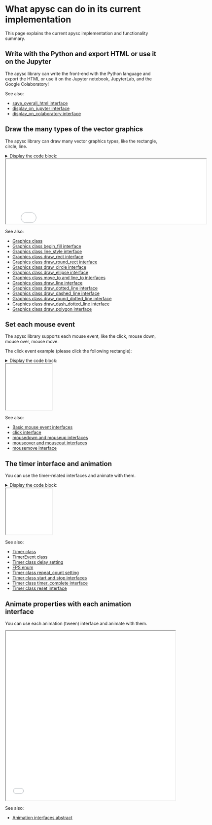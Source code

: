 # What apysc can do in its current implementation

This page explains the current apysc implementation and functionality summary.

## Write with the Python and export HTML or use it on the Jupyter

The apysc library can write the front-end with the Python language and export the HTML or use it on the Jupyter notebook, JupyterLab, and the Google Colaboratory!

See also:

- [save_overall_html interface](save_overall_html.md)
- [display_on_jupyter interface](display_on_jupyter.md)
- [display_on_colaboratory interface](display_on_colaboratory.md)

## Draw the many types of the vector graphics

The apysc library can draw many vector graphics types, like the rectangle, circle, line.

<details>
<summary>Display the code block:</summary>

```py
# runnable
import apysc as ap

ap.Stage(
    stage_width=650,
    stage_height=210,
    background_color=ap.Color("#333"),
    stage_elem_id="stage",
)
sprite: ap.Sprite = ap.Sprite()

sprite.graphics.begin_fill(color=ap.Color("#0af"))
sprite.graphics.draw_rect(x=50, y=50, width=50, height=50)

sprite.graphics.draw_round_rect(
    x=150, y=50, width=50, height=50, ellipse_width=12, ellipse_height=12
)

sprite.graphics.draw_circle(x=275, y=75, radius=25)

sprite.graphics.draw_ellipse(x=375, y=75, width=50, height=30)

sprite.graphics.draw_polygon(
    points=[
        ap.Point2D(x=475, y=50),
        ap.Point2D(x=450, y=100),
        ap.Point2D(x=500, y=100),
    ]
)

sprite.graphics.begin_fill(color=ap.COLORLESS)
sprite.graphics.line_style(color=ap.Color("#eee"), thickness=3)
sprite.graphics.move_to(x=550, y=50)
sprite.graphics.line_to(x=600, y=50)
sprite.graphics.line_to(x=550, y=100)
sprite.graphics.line_to(x=600, y=100)

sprite.graphics.draw_line(x_start=50, y_start=130, x_end=600, y_end=130)
sprite.graphics.draw_dotted_line(
    x_start=50, y_start=145, x_end=600, y_end=145, dot_size=2
)
sprite.graphics.draw_round_dotted_line(
    x_start=53, y_start=160, x_end=600, y_end=160, round_size=6, space_size=6
)

ap.save_overall_html(dest_dir_path="what_apysc_can_do_draw_vector_graphics/")
```

</details>

<iframe src="static/what_apysc_can_do_draw_vector_graphics/index.html" width="650" height="210"></iframe>

See also:

- [Graphics class](graphics.md)
- [Graphics class begin_fill interface](graphics_begin_fill.md)
- [Graphics class line_style interface](graphics_line_style.md)
- [Graphics class draw_rect interface](graphics_draw_rect.md)
- [Graphics class draw_round_rect interface](graphics_draw_round_rect.md)
- [Graphics class draw_circle interface](graphics_draw_circle.md)
- [Graphics class draw_ellipse interface](graphics_draw_ellipse.md)
- [Graphics class move_to and line_to interfaces](graphics_move_to_and_line_to.md)
- [Graphics class draw_line interface](graphics_draw_line.md)
- [Graphics class draw_dotted_line interface](graphics_draw_dotted_line.md)
- [Graphics class draw_dashed_line interface](graphics_draw_dashed_line.md)
- [Graphics class draw_round_dotted_line interface](graphics_draw_round_dotted_line.md)
- [Graphics class draw_dash_dotted_line interface](graphics_draw_dash_dotted_line.md)
- [Graphics class draw_polygon interface](graphics_draw_polygon.md)

## Set each mouse event

The apysc library supports each mouse event, like the click, mouse down, mouse over, mouse move.

The click event example (please click the following rectangle):

<details>
<summary>Display the code block:</summary>

```py
# runnable
import apysc as ap


def on_click(e: ap.MouseEvent[ap.Rectangle], options: dict) -> None:
    """
    The handler that the rectangle calls when clicked.

    Parameters
    ----------
    e : ap.MouseEvent
        Event instance.
    options : dict
        Optional arguments dictionary.
    """
    color: ap.Color = e.this.fill_color
    condition: ap.Boolean = color == ap.Color("#00aaff")
    with ap.If(condition):
        e.this.fill_color = ap.Color("#f0a")
    with ap.Else():
        e.this.fill_color = ap.Color("#0af")


ap.Stage(
    stage_width=150,
    stage_height=150,
    background_color=ap.Color("#333"),
    stage_elem_id="stage",
)
sprite: ap.Sprite = ap.Sprite()

sprite.graphics.begin_fill(color=ap.Color("#0af"))
rectangle: ap.Rectangle = sprite.graphics.draw_rect(x=50, y=50, width=50, height=50)
rectangle.click(on_click)

ap.save_overall_html(dest_dir_path="what_apysc_can_do_mouse_event_click/")
```

</details>

<iframe src="static/what_apysc_can_do_mouse_event_click/index.html" width="150" height="150"></iframe>

See also:

- [Basic mouse event interfaces](mouse_event_basic.md)
- [click interface](click.md)
- [mousedown and mouseup interfaces](mousedown_and_mouseup.md)
- [mouseover and mouseout interfaces](mouseover_and_mouseout.md)
- [mousemove interface](mousemove.md)

## The timer interface and animation

You can use the timer-related interfaces and animate with them.

<details>
<summary>Display the code block:</summary>

```py
# runnable
from typing_extensions import TypedDict

import apysc as ap


class _Options(TypedDict):
    rectangle: ap.Rectangle
    alpha_direction: ap.Int


def on_timer(e: ap.TimerEvent, options: _Options) -> None:
    """
    The handler that the timer calls.

    Parameters
    ----------
    e : ap.TimerEvent
        Event instance.
    options : dict
        Optional arguments dictionary.
    """
    rectangle: ap.Rectangle = options["rectangle"]
    alpha_direction: ap.Int = options["alpha_direction"]
    current_alpha: ap.Number = rectangle.fill_alpha
    condition_1: ap.Boolean = current_alpha < 0.0
    condition_2: ap.Boolean = current_alpha > 1.0
    with ap.If(condition_1):
        alpha_direction.value = 1
    with ap.Elif(condition_2):
        alpha_direction.value = -1
    rectangle.fill_alpha += alpha_direction * 0.03
    rectangle.rotation_around_center += 1


ap.Stage(
    stage_width=150,
    stage_height=150,
    background_color=ap.Color("#333"),
    stage_elem_id="stage",
)
sprite: ap.Sprite = ap.Sprite()

sprite.graphics.begin_fill(color=ap.Color("#0af"))
alpha_direction: ap.Int = ap.Int(1)
rectangle: ap.Rectangle = sprite.graphics.draw_rect(x=50, y=50, width=50, height=50)
options: _Options = {"rectangle": rectangle, "alpha_direction": alpha_direction}
timer: ap.Timer = ap.Timer(on_timer, delay=ap.FPS.FPS_60, options=options)
timer.start()

ap.save_overall_html(dest_dir_path="what_apysc_can_do_timer_animation/")
```

</details>

<iframe src="static/what_apysc_can_do_timer_animation/index.html" width="150" height="150"></iframe>

See also:

- [Timer class](timer.md)
- [TimerEvent class](timer_event.md)
- [Timer class delay setting](timer_delay.md)
- [FPS enum](fps.md)
- [Timer class repeat_count setting](timer_repeat_count.md)
- [Timer class start and stop interfaces](timer_start_and_stop.md)
- [Timer class timer_complete interface](timer_complete.md)
- [Timer class reset interface](timer_reset.md)

## Animate properties with each animation interface

You can use each animation (tween) interface and animate with them.

<iframe src="static/animation_interfaces_abstract_each_attr/index.html" width="550" height="550"></iframe>

See also:

- [Animation interfaces abstract](animation_interfaces_abstract.md)